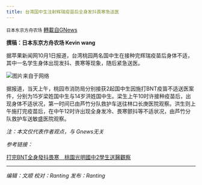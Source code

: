 ```yaml
---
title: 台湾国中生注射辉瑞疫苗后全身发抖畏寒急送医
---
```

`日本东京方舟农场` [轉載自GNews](https://gnews.org/zh-hans/1571606/)

**撰稿：日本东京方舟农场 Kevin wang**

据苹果新闻网10月1日报道，台湾桃园两名国中生在接种完辉瑞疫苗后身体不适，其中一名学生身体出现发抖、畏寒等现象，随后紧急送医。

![](https://assets.gnews.org/wp-content/uploads/2021/10/微信图片_20211004003620.png)图片来自于网络

据报道，当天上午，桃园市消防局分别接获2起国中生因施打BNT疫苗不适送医案件，分别为15岁梁姓国中生与14岁洪姓国中生。梁生上午10时许接种疫苗后，出现身体不适状况，第一时间已由芦竹分队救护车送往林口长庚医院观察。洪生则上午施打完疫苗后，在中午12时许出现全身发冷、畏寒颤抖等不适状况，由芦竹分队救护车送敏盛医院观察。

*注：本文仅代表作者观点，与 Gnews无关*

*参考链接：*

[打完BNT全身發抖畏寒　桃園光明國中2學生送醫觀察](https://tw.appledaily.com/local/20211001/26PIU3A7NVGX7E6ZYIGF4ETUT4/)

* * *

*编辑：文顺 校对：Ranting 发布：Ranting*
